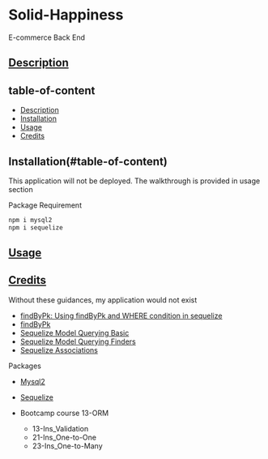 # Solid-Happiness
E-commerce Back End
## [Description](#table-of-content)

## table-of-content
* [Description](#description)
* [Installation](#installation)
* [Usage](#usage)
* [Credits](#credits)

## Installation(#table-of-content)
This application will not be deployed. The walkthrough is provided in usage section

Package Requirement
```bash
npm i mysql2
npm i sequelize
```
## [Usage](#table-of-content)


## [Credits](#table-of-content)
Without these guidances, my application would not exist

* [findByPk: Using findByPk and WHERE condition in sequelize](https://stackoverflow.com/questions/59111392/using-findbypk-and-where-condition-in-sequelize)
* [findByPk](https://www.tabnine.com/code/javascript/functions/sequelize/Model/findByPk)
* [Sequelize Model Querying Basic](https://sequelize.org/docs/v6/core-concepts/model-querying-basics/)
* [Sequelize Model Querying Finders](https://sequelize.org/docs/v6/core-concepts/model-querying-finders/)
* [Sequelize Associations](https://sequelize.org/docs/v6/core-concepts/assocs/)

Packages
* [Mysql2](https://www.npmjs.com/package/mysql2)
* [Sequelize](https://www.npmjs.com/package/sequelize)

* Bootcamp course 13-ORM
    * 13-Ins_Validation
    * 21-Ins_One-to-One
    * 23-Ins_One-to-Many